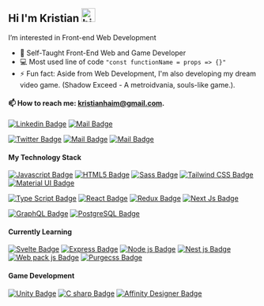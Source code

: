 ## Hi I'm Kristian <img src="https://user-images.githubusercontent.com/1303154/88677602-1635ba80-d120-11ea-84d8-d263ba5fc3c0.gif" width="28px" alt="hi">

 I’m interested in Front-end Web Development


- 🔭 Self-Taught Front-End Web and Game Developer
- :computer: Most used line of code `"const functionName = props => {}"`
- ⚡ Fun fact: Aside from Web Development, 
 I'm also developing my dream video game.
  (Shadow Exceed - A metroidvania, souls-like game.).
#### :mailbox: How to reach me: kristianhaim@gmail.com.
[![Linkedin Badge](https://img.shields.io/badge/-Kristian_Haim-0e76a8?style=flat&labelColor=0e76a8&logo=linkedin&logoColor=white)](https://www.linkedin.com/in/kristian-haim-aa6b931ab/)   [![Mail Badge](https://img.shields.io/badge/-Kristian_Haim-c0392b?style=flat&labelColor=c0392b&logo=gmail&logoColor=white)](mailto:kristianhaim@gmail.com) 

  
   [![Twitter Badge](https://img.shields.io/badge/-@Kianhaim-1ca0f1?style=flat&labelColor=1ca0f1&logo=twitter&logoColor=white&link=https://twitter.com/KianHaim)](https://twitter.com/KianHaim)   [![Mail Badge](https://img.shields.io/badge/-KianHaim-e74c3c?style=flat&labelColor=e74c3c&logo=youtube&logoColor=white)](https://www.youtube.com/channel/UCuzPNGQ0kqBTMyR9BbUE2GQ)  [![Mail Badge](https://img.shields.io/badge/-@kianhaim-e84393?style=flat&labelColor=e84393&logo=instagram&logoColor=white)](https://instagram.com/kianhaim) 

#### My Technology Stack

<!-- TODO: Make technologies links takes you to repositories -->

[![Javascript Badge](https://img.shields.io/badge/-Java_script-000000?style=for-the-badge&labelColor=black&logo=javascript&logoColor=F0DB4F)](#)   [![HTML5 Badge](https://img.shields.io/badge/-HTML5-000000?style=for-the-badge&labelColor=black&logo=html5&logoColor=E34F26)](#)   [![Sass Badge](https://img.shields.io/badge/-Sass-000000?style=for-the-badge&labelColor=black&logo=Sass&logoColor=CC6699)](#)   [![Tailwind CSS Badge](https://img.shields.io/badge/-Tailwind_CSS-000000?style=for-the-badge&labelColor=black&logo=tailwindcss&logoColor=38B2AC)](#)   [![Material UI Badge](https://img.shields.io/badge/-Material_UI-000000?style=for-the-badge&labelColor=black&logo=material-ui&logoColor=0081CB)](#)

  
[![Type Script Badge](https://img.shields.io/badge/-Typescript-000000?style=for-the-badge&labelColor=black&logo=typescript&logoColor=3178C6)](#)   [![React Badge](https://img.shields.io/badge/-React_JS-000000?style=for-the-badge&labelColor=black&logo=react&logoColor=61DBFB)](#)   [![Redux Badge](https://img.shields.io/badge/-Redux-000000?style=for-the-badge&labelColor=black&logo=redux&logoColor=764ABC)](#)   [![Next Js Badge](https://img.shields.io/badge/-Next_js-000000?style=for-the-badge&labelColor=black&logo=nextdotjs&logoColor=FFFFFF)](#)
 
 [![GraphQL Badge](https://img.shields.io/badge/-GraphQL-000000?style=for-the-badge&labelColor=black&logo=GraphQL&logoColor=E10098)](#)   [![PostgreSQL Badge](https://img.shields.io/badge/-PostgreSQL-000000?style=for-the-badge&labelColor=black&logo=postgreSQL&logoColor=4169E1)](#)  
  
 
  #### Currently Learning
   [![Svelte Badge](https://img.shields.io/badge/-Svelte-000000?style=for-the-badge&labelColor=black&logo=svelte&logoColor=FF3E00)](#)   [![Express Badge](https://img.shields.io/badge/-Express-000000?style=for-the-badge&labelColor=black&logo=express&logoColor=663399)](#)  [![Node js Badge](https://img.shields.io/badge/-Node_js-000000?style=for-the-badge&labelColor=black&logo=node.js&logoColor=339933)](#)  [![Nest js Badge](https://img.shields.io/badge/-Nest_js-000000?style=for-the-badge&labelColor=black&logo=nestjs&logoColor=E0234E)](#)  [![Web pack js Badge](https://img.shields.io/badge/-Web_Pack-000000?style=for-the-badge&labelColor=black&logo=webpack&logoColor=8DD6F9)](#)  [![Purgecss Badge](https://img.shields.io/badge/-Prurge_CSS-000000?style=for-the-badge&labelColor=black&logo=purgecss&logoColor=E6E6E6)](#)  
  
 #### Game Development
 [![Unity Badge](https://img.shields.io/badge/-Unity-000000?style=for-the-badge&labelColor=black&logo=unity&logoColor=FFFFFF)](#)   [![C sharp Badge](https://img.shields.io/badge/-C_Sharp-000000?style=for-the-badge&labelColor=black&logo=csharp&logoColor=239120)](#)   [![Affinity Designer Badge](https://img.shields.io/badge/-Affinity_Designer-000000?style=for-the-badge&labelColor=black&logo=affinitydesigner&logoColor=1B72BE)](#)

